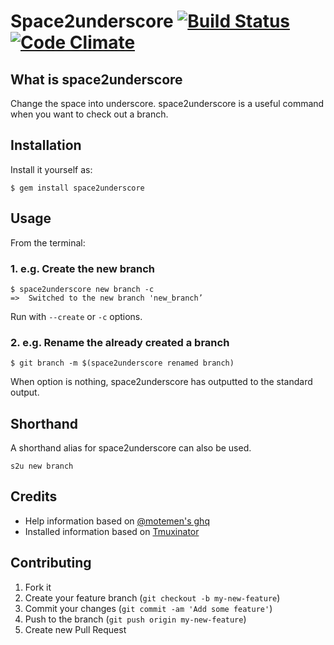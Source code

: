 # Space2underscore [![Build Status](https://travis-ci.org/sachin21/space2underscore.svg?branch=master)](https://travis-ci.org/sachin21/space2underscore) [![Code Climate](https://codeclimate.com/github/sachin21/space2underscore/badges/gpa.svg)](https://codeclimate.com/github/sachin21/space2underscore)

## What is space2underscore
Change the space into underscore.
space2underscore is a useful command when you want to check out a branch.

## Installation
Install it yourself as:

    $ gem install space2underscore

## Usage
From the terminal:

### 1. e.g. Create the new branch

```
$ space2underscore new branch -c
=>  Switched to the new branch 'new_branch’
```

Run with `--create` or `-c` options.

### 2. e.g. Rename the already created a branch

```
$ git branch -m $(space2underscore renamed branch)
```

When option is nothing, space2underscore has outputted to the standard output.

## Shorthand

A shorthand alias for space2underscore can also be used.

```
s2u new branch
```

## Credits
- Help information based on [@motemen's ghq](https://github.com/motemen/ghq)
- Installed information based on [Tmuxinator](https://github.com/tmuxinator/tmuxinator)

## Contributing

1. Fork it
2. Create your feature branch (`git checkout -b my-new-feature`)
3. Commit your changes (`git commit -am 'Add some feature'`)
4. Push to the branch (`git push origin my-new-feature`)
5. Create new Pull Request
